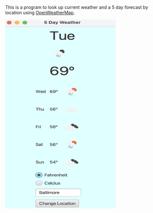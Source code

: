 This is a program to look up current weather and a 5 day forecast by location using 
[OpenWeatherMap](https://openweathermap.org).

<img src="/screenshots/WeatherApplication.png" width=350 height=600 align=center>



